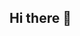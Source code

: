 ## Hi there 👋

<!--
I am actively seeking full-time opportunities and would appreciate any referrals—feel free to reach out!
-->
